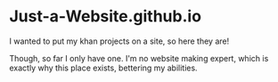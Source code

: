 # Just-a-Website.github.io
I wanted to put my khan projects on a site, so here they are!

Though, so far I only have one. I'm no website making expert, which is exactly why this place exists, bettering my abilities.

